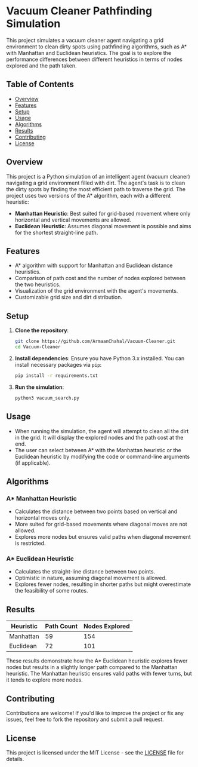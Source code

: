 # Vacuum Cleaner Pathfinding Simulation

This project simulates a vacuum cleaner agent navigating a grid environment to clean dirty spots using pathfinding algorithms, such as A* with Manhattan and Euclidean heuristics. The goal is to explore the performance differences between different heuristics in terms of nodes explored and the path taken.

## Table of Contents
- [Overview](#overview)
- [Features](#features)
- [Setup](#setup)
- [Usage](#usage)
- [Algorithms](#algorithms)
- [Results](#results)
- [Contributing](#contributing)
- [License](#license)

## Overview
This project is a Python simulation of an intelligent agent (vacuum cleaner) navigating a grid environment filled with dirt. The agent's task is to clean the dirty spots by finding the most efficient path to traverse the grid. The project uses two versions of the A* algorithm, each with a different heuristic:
- **Manhattan Heuristic**: Best suited for grid-based movement where only horizontal and vertical movements are allowed.
- **Euclidean Heuristic**: Assumes diagonal movement is possible and aims for the shortest straight-line path.

## Features
- A* algorithm with support for Manhattan and Euclidean distance heuristics.
- Comparison of path cost and the number of nodes explored between the two heuristics.
- Visualization of the grid environment with the agent's movements.
- Customizable grid size and dirt distribution.

## Setup
1. **Clone the repository**:
    ```bash
    git clone https://github.com/ArmaanChahal/Vacuum-Cleaner.git
    cd Vacuum-Cleaner
    ```

2. **Install dependencies**:
    Ensure you have Python 3.x installed. You can install necessary packages via `pip`:
    ```bash
    pip install -r requirements.txt
    ```

3. **Run the simulation**:
    ```bash
    python3 vacuum_search.py
    ```

## Usage
- When running the simulation, the agent will attempt to clean all the dirt in the grid. It will display the explored nodes and the path cost at the end.
- The user can select between A* with the Manhattan heuristic or the Euclidean heuristic by modifying the code or command-line arguments (if applicable).

## Algorithms
### A* Manhattan Heuristic
- Calculates the distance between two points based on vertical and horizontal moves only.
- More suited for grid-based movements where diagonal moves are not allowed.
- Explores more nodes but ensures valid paths when diagonal movement is restricted.

### A* Euclidean Heuristic
- Calculates the straight-line distance between two points.
- Optimistic in nature, assuming diagonal movement is allowed.
- Explores fewer nodes, resulting in shorter paths but might overestimate the feasibility of some routes.

## Results
| Heuristic  | Path Count | Nodes Explored |
|------------|-------------|----------------|
| Manhattan  | 59          | 154            |
| Euclidean  | 72          | 101            |

These results demonstrate how the A* Euclidean heuristic explores fewer nodes but results in a slightly longer path compared to the Manhattan heuristic. The Manhattan heuristic ensures valid paths with fewer turns, but it tends to explore more nodes.

## Contributing
Contributions are welcome! If you'd like to improve the project or fix any issues, feel free to fork the repository and submit a pull request.

## License
This project is licensed under the MIT License - see the [LICENSE](LICENSE) file for details.
